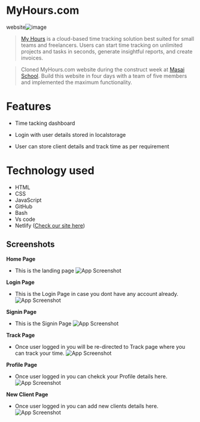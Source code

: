 # MyHours.com
website![image](https://uploads-ssl.webflow.com/5c77a918ef19681741be7bca/5fd37c83dfa3ccb0d2d9836f_myhours-logo.svg)

> [My Hours](https://myhours.com) is a cloud-based time tracking solution best suited for small teams and freelancers. Users can start time tracking on unlimited projects and tasks in seconds, generate insightful reports, and create invoices.

> Cloned MyHours.com website during the construct week at [Masai School](masaischool.com). Build this website in four days with a team of five members and implemented the maximum functionality.

# Features

- Time tacking dashboard

- Login with user details stored in localstorage

- User can store client details and track time as per requirement

# Technology used 

- HTML
- CSS
- JavaScript
- GitHub
- Bash
- Vs code
- Netlify ([Check our site here](https://silver-sfogliatella-0c9664.netlify.app/))

## Screenshots

**Home Page**
- This is the landing page 
![App Screenshot](https://i.postimg.cc/v8pWxsbR/Web-capture-28-9-2022-03855-silver-sfogliatella-0c9664-netlify-app.jpg)

**Login Page**
- This is the Login Page in case you dont have any account already. 
![App Screenshot](https://i.postimg.cc/cC6XxMRQ/Web-capture-28-9-2022-04750-silver-sfogliatella-0c9664-netlify-app.jpg)

**Signin Page**
- This is the Signin Page 
![App Screenshot](https://i.postimg.cc/0jg0vRNq/Web-capture-28-9-2022-0518-silver-sfogliatella-0c9664-netlify-app.jpg)

**Track Page**
- Once user logged in you will be re-directed to Track page where you can track your time. 
![App Screenshot](https://i.postimg.cc/MKHpwchq/Web-capture-28-9-2022-0552-silver-sfogliatella-0c9664-netlify-app.jpg)

**Profile Page**
- Once user logged in you can chekck your Profile details here. 
![App Screenshot](https://i.postimg.cc/v8cKdfQQ/Web-capture-28-9-2022-192-silver-sfogliatella-0c9664-netlify-app.jpg)
 
**New Client Page**
- Once user logged in you can add new clients details here. 
![App Screenshot](https://i.postimg.cc/Wzzz5Srq/Web-capture-28-9-2022-11759-silver-sfogliatella-0c9664-netlify-app.jpg)
